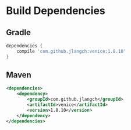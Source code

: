 # Build Dependencies


## Gradle

```groovy
dependencies {
    compile 'com.github.jlangch:venice:1.8.10'
}
```

## Maven

```xml
<dependencies>
    <dependency>
        <groupId>com.github.jlangch</groupId>
        <artifactId>venice</artifactId>
        <version>1.8.10</version>
    </dependency>
</dependencies>
```

